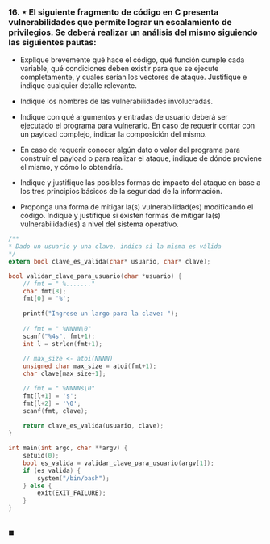### 16. ⋆ El siguiente fragmento de código en C presenta vulnerabilidades que permite lograr un escalamiento de privilegios. Se deberá realizar un análisis del mismo siguiendo las siguientes pautas:

- Explique brevemente qué hace el código, qué función cumple cada variable, qué condiciones deben existir para que se ejecute completamente, y cuales serían los vectores de ataque. Justifique e indique cualquier detalle relevante.

- Indique los nombres de las vulnerabilidades involucradas.

- Indique con qué argumentos y entradas de usuario deberá ser ejecutado el programa para vulnerarlo. En caso de requerir contar con un payload complejo, indicar la composición del mismo.

- En caso de requerir conocer algún dato o valor del programa para construir el payload o para realizar el ataque, indique de dónde proviene el mismo, y cómo lo obtendría. 

- Indique y justifique las posibles formas de impacto del ataque en base a los tres principios básicos de la seguridad de la información.

- Proponga una forma de mitigar la(s) vulnerabilidad(es) modificando el código.
Indique y justifique si existen formas de mitigar la(s) vulnerabilidad(es) a nivel del sistema operativo.

```c
/**
* Dado un usuario y una clave, indica si la misma es válida
*/
extern bool clave_es_valida(char* usuario, char* clave);

bool validar_clave_para_usuario(char *usuario) {
    // fmt = " %......."
    char fmt[8];
    fmt[0] = '%';
    
    printf("Ingrese un largo para la clave: ");
    
    // fmt = " %NNNN\0"
    scanf("%4s", fmt+1);
    int l = strlen(fmt+1);
    
    // max_size <- atoi(NNNN)
    unsigned char max_size = atoi(fmt+1);
    char clave[max_size+1];

    // fmt = " %NNNNs\0"
    fmt[l+1] = 's';
    fmt[l+2] = '\0';
    scanf(fmt, clave);
    
    return clave_es_valida(usuario, clave);
}

int main(int argc, char **argv) {
    setuid(0);
    bool es_valida = validar_clave_para_usuario(argv[1]);
    if (es_valida) {
        system("/bin/bash");
    } else {
        exit(EXIT_FAILURE);
    }
}
```

\
$\blacksquare$
